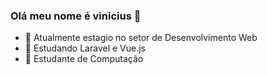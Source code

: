 ### Olá meu nome é vinicius 👋

<!--
**vinicius3382/vinicius3382** is a ✨ _special_ ✨ repository because its `README.md` (this file) appears on your GitHub profile.

Here are some ideas to get you started:

- 🔭 I’m currently working on ...
- 🌱 I’m currently learning ...
- 👯 I’m looking to collaborate on ...
- 🤔 I’m looking for help with ...
- 💬 Ask me about ...
- 📫 How to reach me: ...
- 😄 Pronouns: ...
- ⚡ Fun fact: ...
-->

- 🔭 Atualmente estagio no setor de Desenvolvimento Web
- 🌱 Estudando Laravel e Vue.js
- 🎯 Estudante de Computação
